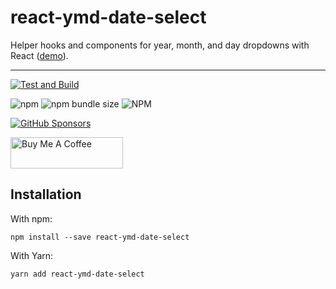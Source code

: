 # react-ymd-date-select

Helper hooks and components for year, month, and day dropdowns with React ([demo](https://whitphx.github.io/react-ymd-date-select/)).

---

[![Test and Build](https://github.com/whitphx/react-ymd-date-select/actions/workflows/main.yml/badge.svg?branch=main)](https://github.com/whitphx/react-ymd-date-select/actions/workflows/main.yml)

![npm](https://img.shields.io/npm/v/react-ymd-date-select)
![npm bundle size](https://img.shields.io/bundlephobia/min/react-ymd-date-select)
![NPM](https://img.shields.io/npm/l/react-ymd-date-select)

[![GitHub Sponsors](https://img.shields.io/github/sponsors/whitphx?label=Sponsor%20me%20on%20GitHub%20Sponsors&style=social)](https://github.com/sponsors/whitphx)

<a href="https://www.buymeacoffee.com/whitphx" target="_blank"><img src="https://cdn.buymeacoffee.com/buttons/v2/default-yellow.png" alt="Buy Me A Coffee" width="180" height="50" ></a>

## Installation

With npm:

```shell
npm install --save react-ymd-date-select
```

With Yarn:

```shell
yarn add react-ymd-date-select
```
